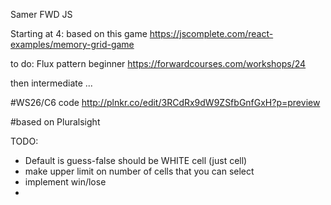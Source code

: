 
Samer FWD JS

Starting at 4:
based on this game
https://jscomplete.com/react-examples/memory-grid-game


to do:
Flux pattern beginner
https://forwardcourses.com/workshops/24

then intermediate ...


#WS26/C6
code
http://plnkr.co/edit/3RCdRx9dW9ZSfbGnfGxH?p=preview

#based on Pluralsight


TODO:
* Default is guess-false should be WHITE cell (just cell)
* make upper limit on number of cells that you can select
* implement win/lose
*
